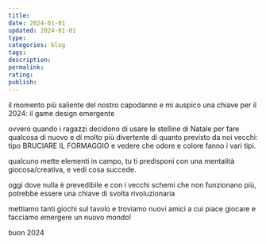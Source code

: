 ```yaml
---
title: 
date: 2024-01-01
updated: 2024-01-01
type: 
categories: blog
tags: 
description: 
permalink: 
rating: 
publish: 
---
```

il momento più saliente del nostro capodanno e mi auspico una chiave per il 2024: il game design emergente

ovvero quando i ragazzi decidono di usare le stelline di Natale per fare qualcosa di nuovo e di molto più divertente di quanto previsto da noi vecchi: tipo BRUCIARE IL FORMAGGIO e vedere che odore e colore fanno i vari tipi.

qualcuno mette elementi in campo, tu ti predisponi con una mentalità giocosa/creativa, e vedi cosa succede.

oggi dove nulla è prevedibile e con i vecchi schemi che non funzionano più, potrebbe essere una chiave di svolta rivoluzionaria

mettiamo tanti giochi sul tavolo e troviamo nuovi amici a cui piace giocare e facciamo emergere un nuovo mondo!

buon 2024